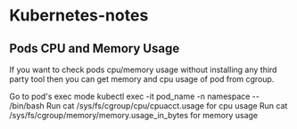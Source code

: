 # Kubernetes-notes

## Pods CPU and Memory Usage


If you want to check pods cpu/memory usage without installing any third party tool then you can get memory and cpu usage of pod from cgroup.

Go to pod's exec mode kubectl exec -it pod_name -n namespace -- /bin/bash
Run cat /sys/fs/cgroup/cpu/cpuacct.usage for cpu usage
Run cat /sys/fs/cgroup/memory/memory.usage_in_bytes for memory usage
